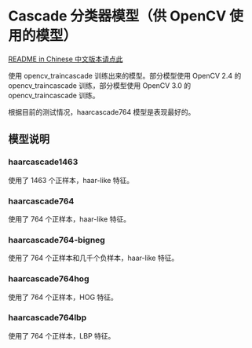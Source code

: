 # Cascade 分类器模型（供 OpenCV 使用的模型）

[README in Chinese 中文版本请点此](README.zh_CN.md)

使用 opencv_traincascade 训练出来的模型。部分模型使用 OpenCV 2.4 的 opencv_traincascade 训练，部分模型使用 OpenCV 3.0 的 opencv_traincascade 训练。

根据目前的测试情况，haarcascade764 模型是表现最好的。


## 模型说明

### haarcascade1463

使用了 1463 个正样本，haar-like 特征。

### haarcascade764

使用了 764 个正样本，haar-like 特征。

### haarcascade764-bigneg

使用了 764 个正样本和几千个负样本，haar-like 特征。

### haarcascade764hog

使用了 764 个正样本，HOG 特征。

### haarcascade764lbp

使用了 764 个正样本，LBP 特征。


